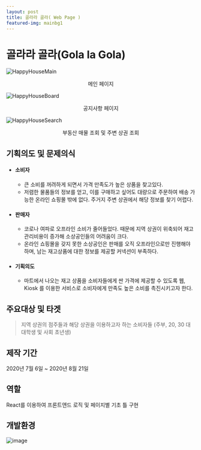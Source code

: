 ```yaml
---
layout: post
title: 골라라 골라( Web Page )
featured-img: mainbg1
---
```



# 골라라 골라(Gola la Gola)
![HappyHouseMain](https://user-images.githubusercontent.com/44697835/86885828-e3a42d80-c130-11ea-9519-b94d80e11ba2.png)<center>메인 페이지</center>  


  
![HappyHouseBoard](https://user-images.githubusercontent.com/44697835/86887150-1bac7000-c133-11ea-9532-16bfbac082ab.png)<center>공지사항 페이지</center>    



![HappyHouseSearch](https://user-images.githubusercontent.com/44697835/86887247-3ed71f80-c133-11ea-8242-16edf65fecd5.png)<center>부동산 매물 조회 및 주변 상권 조회</center>  

  
    


## 기획의도 및 문제의식

- #### 소비자

  - 큰 소비를 꺼려하게 되면서 가격 만족도가 높은 상품을 찾고있다.
  - 저렴한 물품들의 정보를 얻고, 이를 구매하고 싶어도 대량으로 주문하여 배송 가능한 온라인 쇼핑몰 밖에 없다. 주거지 주변 상권에서 해당 정보를 찾기 어렵다.   

- #### 판매자

  - 코로나 여파로 오프라인 소비가 줄어들었다. 때문에 지역 상권이 위축되어 재고관리비용이 증가해 소상공인들의 어려움이 크다.
  - 온라인 쇼핑몰을 갖지 못한 소상공인은 판매를 오직 오프라인으로만 진행해야 하며, 남는 재고상품에 대한 정보를 제공할 커넥션이 부족하다.  

- #### 기획의도

  - 마트에서 나오는 재고 상품을 소비자들에게 싼 가격에 제공할 수 있도록 웹, Kiosk 를 이용한 서비스로 소비자에게 만족도 높은 소비를 촉진시키고자 한다.  



## 주요대상 및 타겟

> 지역 상권의 점주들과 해당 상권을 이용하고자 하는 소비자들 (주부, 20, 30 대 대학생 및 사회 초년생)  



## 제작 기간
2020년 7월 6일 ~ 2020년 8월 21일   



## 역할
React를 이용하여 프론트앤드 로직 및 페이지별 기초 틀 구현  



## 개발환경
![image](https://user-images.githubusercontent.com/44697835/91255493-dbb35200-e79f-11ea-9180-a6dd1d5011bc.png)



